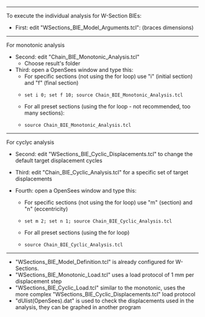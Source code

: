----------------------------------------------------------------------------------------------------
To execute the individual analysis for W-Section BIEs:

* First: edit "WSections_BIE_Model_Arguments.tcl": (braces dimensions)
----------------------------------------------------------------------------------------------------
For monotonic analysis

* Second: edit "Chain_BIE_Monotonic_Analysis.tcl" 
  * Choose result's folder
* Third: open a OpenSees window and type this:
  * For specific sections (not using the for loop) use "i" (initial section) and "f" (final section)
  *     set i 0; set f 10; source Chain_BIE_Monotonic_Analysis.tcl
  * For all preset sections (using the for loop - not recommended, too many sections):
  *     source Chain_BIE_Monotonic_Analysis.tcl

----------------------------------------------------------------------------------------------------
For cyclyc analysis

* Second: edit "WSections_BIE_Cyclic_Displacements.tcl" to change the default target displacement cycles
* Third: edit "Chain_BIE_Cyclic_Analysis.tcl" for a specific set of target displacements
* Fourth: open a OpenSees window and type this:

  * For specific sections (not using the for loop) use "m" (section) and "n" (eccentricity)
  *     set m 2; set n 1; source Chain_BIE_Cyclic_Analysis.tcl
  * For all preset sections (using the for loop)
  *     source Chain_BIE_Cyclic_Analysis.tcl

----------------------------------------------------------------------------------------------------

* "WSections_BIE_Model_Definition.tcl" is already configured for W-Sections.
* "WSections_BIE_Monotonic_Load.tcl" uses a load protocol of 1 mm per displacement step
* "WSections_BIE_Cyclic_Load.tcl" similar to the monotonic, uses the more complex "WSections_BIE_Cyclic_Displacements.tcl" load protocol
* "dUlist(OpenSees).dat" is used to check the displacements used in the analysis, they can be graphed in another program